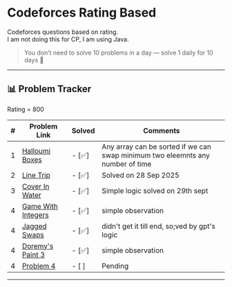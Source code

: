 # Codeforces Rating Based
Codeforces questions based on rating.  
I am not doing this for CP, I am using Java.  

> You don’t need to solve 10 problems in a day — solve 1 daily for 10 days 🚀

---

## 📊 Problem Tracker

Rating = 800

| #   | Problem Link                                                                 | Solved | Comments               |
|-----|------------------------------------------------------------------------------|--------|------------------------|
| 1   | [Halloumi Boxes](https://codeforces.com/problemset/problem/1903/A)                  | - [✅]  | Any array can be sorted if we can swap minimum two eleemnts any number of time            |
| 2   | [Line Trip](https://codeforces.com/problemset/problem/1901/A)                  | - [✅]  | Solved on 28 Sep 2025   |
| 3   | [Cover In Water](https://codeforces.com/problemset/problem/1900/A)                 | - [✅]  |  Simple logic solved on 29th sept |
| 4   | [Game With Integers](https://codeforces.com/problemset/problem/1899/A)                | - [✅]  | simple observation                 |
| 4   | [Jagged Swaps](https://codeforces.com/problemset/problem/1896/A)                | - [✅]  | didn't get it till end, so;ved by gpt's logic                 |
| 4   | [Doremy's Paint 3](https://codeforces.com/problemset/problem/1890/A)                | - [✅]  | simple observation                 |
| 4   | [Problem 4](https://codeforces.com/problemset/problem/158/A)                | - [ ]  | Pending                 |


---

